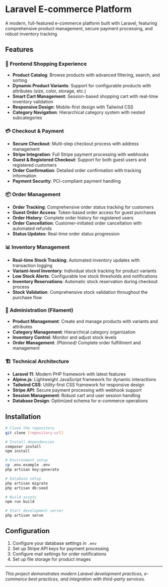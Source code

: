 # Laravel E-commerce Platform

A modern, full-featured e-commerce platform built with Laravel, featuring comprehensive product management, secure payment processing, and robust inventory tracking.

## Features

### 🛒 Frontend Shopping Experience
- **Product Catalog**: Browse products with advanced filtering, search, and sorting
- **Dynamic Product Variants**: Support for configurable products with attributes (size, color, storage, etc.)
- **Smart Cart Management**: Session-based shopping cart with real-time inventory validation
- **Responsive Design**: Mobile-first design with Tailwind CSS
- **Category Navigation**: Hierarchical category system with nested subcategories

### 💳 Checkout & Payment
- **Secure Checkout**: Multi-step checkout process with address management
- **Stripe Integration**: Full Stripe payment processing with webhooks
- **Guest & Registered Checkout**: Support for both guest users and registered customers
- **Order Confirmation**: Detailed order confirmation with tracking information
- **Payment Security**: PCI-compliant payment handling

### 📦 Order Management
- **Order Tracking**: Comprehensive order status tracking for customers
- **Guest Order Access**: Token-based order access for guest purchases
- **Order History**: Complete order history for registered users
- **Order Cancellation**: Customer-initiated order cancellation with automated refunds
- **Status Updates**: Real-time order status progression

### 📊 Inventory Management
- **Real-time Stock Tracking**: Automated inventory updates with transaction logging
- **Variant-level Inventory**: Individual stock tracking for product variants
- **Low Stock Alerts**: Configurable low stock thresholds and notifications
- **Inventory Reservations**: Automatic stock reservation during checkout process
- **Stock Validation**: Comprehensive stock validation throughout the purchase flow

### 🔧 Administration (Filament)
- **Product Management**: Create and manage products with variants and attributes
- **Category Management**: Hierarchical category organization
- **Inventory Control**: Monitor and adjust stock levels
- **Order Management**: *(Planned)* Complete order fulfillment and management

### 🏗️ Technical Architecture
- **Laravel 11**: Modern PHP framework with latest features
- **Alpine.js**: Lightweight JavaScript framework for dynamic interactions
- **Tailwind CSS**: Utility-first CSS framework for responsive design
- **Stripe API**: Secure payment processing with webhook support
- **Session Management**: Robust cart and user session handling
- **Database Design**: Optimized schema for e-commerce operations
  

## Installation

```bash
# Clone the repository
git clone [repository-url]

# Install dependencies
composer install
npm install

# Environment setup
cp .env.example .env
php artisan key:generate

# Database setup
php artisan migrate
php artisan db:seed

# Build assets
npm run build

# Start development server
php artisan serve
```

## Configuration

1. Configure your database settings in `.env`
2. Set up Stripe API keys for payment processing
3. Configure mail settings for order notifications
4. Set up file storage for product images

---

*This project demonstrates modern Laravel development practices, e-commerce best practices, and integration with third-party services.*
